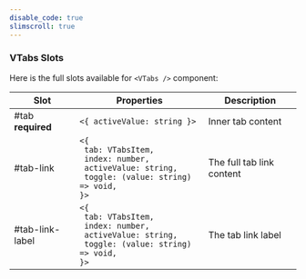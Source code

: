 ```yaml
---
disable_code: true
slimscroll: true
---
```


### VTabs Slots

Here is the full slots available for `<VTabs />` component:

| Slot                   | Properties                                                                                                                                                   | Description               |
| ---------------------- | ------------------------------------------------------------------------------------------------------------------------------------------------------------ | ------------------------- |
| #tab<br />**required** | <span class="is-array">`<{ activeValue: string }>`</span>                                                                                                    | Inner tab content         |
| #tab-link              | <span class="is-array">`<{`<br/>` tab: VTabsItem,`<br/>` index: number,`<br/>` activeValue: string,`<br/>` toggle: (value: string) => void,`<br/>`}>`</span> | The full tab link content |
| #tab-link-label        | <span class="is-array">`<{`<br/>` tab: VTabsItem,`<br/>` index: number,`<br/>` activeValue: string,`<br/>` toggle: (value: string) => void,`<br/>`}>`</span> | The tab link label        |
